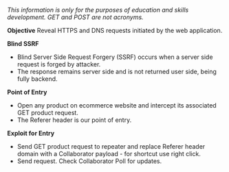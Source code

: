 *This information is only for the purposes of education and skills development. GET and POST are not acronyms.*

**Objective**
Reveal HTTPS and DNS requests initiated by the web application.

**Blind SSRF**
- Blind Server Side Request Forgery (SSRF) occurs when a server side request is forged by attacker. 
- The response remains server side and is not returned user side, being fully backend.

**Point of Entry**
- Open any product on ecommerce website and intercept its associated GET product request.
- The Referer header is our point of entry.

**Exploit for Entry**
- Send GET product request to repeater and replace Referer header domain with a Collaborator payload - for shortcut use right click. 
- Send request. Check Collaborator Poll for updates.

